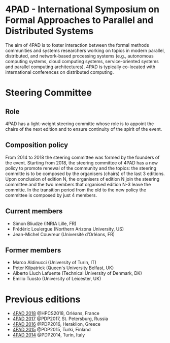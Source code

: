 # 4PAD - International Symposium on Formal Approaches to Parallel and Distributed Systems
The aim of 4PAD is to foster interaction between the formal methods communities and systems researchers working on topics in modern parallel, distributed, and network-based processing systems (e.g., autonomous computing systems, cloud computing systems, service-oriented systems and parallel computing architectures). 4PAD is typically co-located with international conferences on distributed computing. 

# Steering Committee

## Role
4PAD has a light-weight steering committe whose role is to appoint the chairs of the next edition and to ensure continuity of the spirit of the event.

## Composition policy
From 2014 to 2018 the steering committee was formed by the founders of the event. Starting from 2018, the steering committee of 4PAD has a new policy to promote renewal of the community and the topics: the steering committe is to be composed by the organisers (chairs) of the last 3 editions. Upon conclusion of edition N, the organisers of edition N join the steering committee and the two members that organised edition N-3 leave the committe. In the transition period from the old to the new policy the committee is composed by just 4 members. 

## Current members
* Simon Bliudze (INRIA Lille, FR)
* Frédéric Loulergue (Northern Arizona University, US)
* Jean-Michel Couvreur (Université d’Orléans, FR)

## Former members
* Marco Aldinucci (University of Turin, IT)
* Peter Kilpatrick (Queen's University Belfast, UK)
* Alberto Lluch Lafuente (Technical University of Denmark, DK)
* Emilio Tuosto (University of Leicester, UK)

# Previous editions
* [4PAD 2018](http://hpcs2018.cisedu.info/2-conference/symposia---hpcs2018/symp05-4pad) @HPCS2018, Orléans, France
* [4PAD 2017](https://www.pdp2017.org/4pad.html) @PDP2017, St. Petersburg, Russia
* [4PAD 2016](http://www.pdp2016.org/SS2.html) @PDP2016, Heraklion, Greece
* [4PAD 2015](http://www.pdp2015.org/specialsessions/formalhpc/formalhpc.html) @PDP2015, Turki, Finland
* [4PAD 2014](http://www.pdp2014.org/specialsessions/formalhpc) @PDP2014, Turin, Italy
